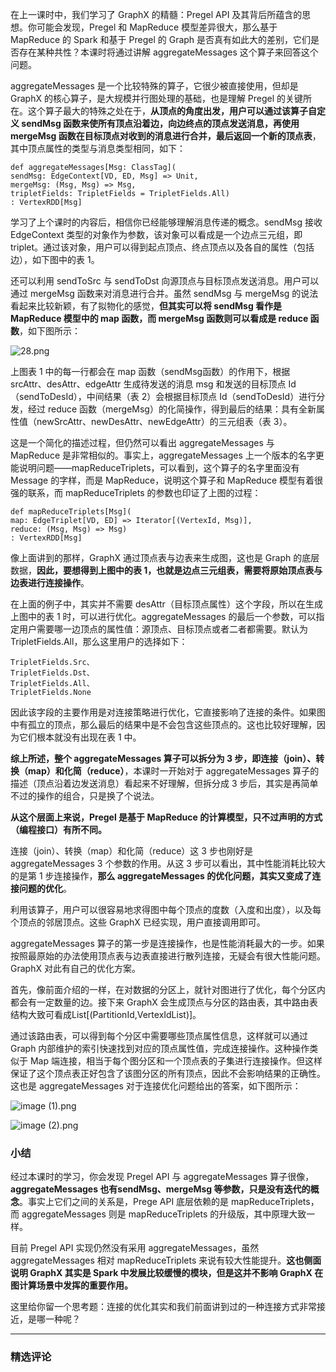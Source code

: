 <p data-nodeid="31435" class="">在上一课时中，我们学习了 GraphX 的精髓：Pregel API 及其背后所蕴含的思想。你可能会发现，Pregel 和 MapReduce 模型差异很大，那么基于 MapReduce 的 Spark 和基于 Pregel 的 Graph 是否真有如此大的差别，它们是否存在某种共性？本课时将通过讲解 aggregateMessages 这个算子来回答这个问题。</p>
<p data-nodeid="31436">aggregateMessages 是一个比较特殊的算子，它很少被直接使用，但却是 GraphX 的核心算子，是大规模并行图处理的基础，也是理解 Pregel 的关键所在。这个算子最大的特殊之处在于，<strong data-nodeid="31467">从顶点的角度出发，用户可以通过该算子自定义 sendMsg 函数来使所有顶点沿着边，向边终点的顶点发送消息，再使用 mergeMsg 函数在目标顶点对收到的消息进行合并，最后返回一个新的顶点表</strong>，其中顶点属性的类型与消息类型相同，如下：</p>
<pre class="lang-scala" data-nodeid="31437"><code data-language="scala"><span class="hljs-function"><span class="hljs-keyword">def</span><span class="hljs-title">&nbsp;aggregateMessages</span></span>[<span class="hljs-type">Msg</span>:&nbsp;<span class="hljs-type">ClassTag</span>](
sendMsg:&nbsp;<span class="hljs-type">EdgeContext</span>[<span class="hljs-type">VD</span>,&nbsp;<span class="hljs-type">ED</span>,&nbsp;<span class="hljs-type">Msg</span>]&nbsp;=&gt;&nbsp;<span class="hljs-type">Unit</span>,
mergeMsg:&nbsp;(<span class="hljs-type">Msg</span>,&nbsp;<span class="hljs-type">Msg</span>)&nbsp;=&gt;&nbsp;<span class="hljs-type">Msg</span>,
tripletFields:&nbsp;<span class="hljs-type">TripletFields</span>&nbsp;=&nbsp;<span class="hljs-type">TripletFields</span>.<span class="hljs-type">All</span>)
:&nbsp;<span class="hljs-type">VertexRDD</span>[<span class="hljs-type">Msg</span>]
</code></pre>
<p data-nodeid="31438">学习了上个课时的内容后，相信你已经能够理解消息传递的概念。sendMsg 接收 EdgeContext 类型的对象作为参数，该对象可以看成是一个边点三元组，即 triplet。通过该对象，用户可以得到起点顶点、终点顶点以及各自的属性（包括边），如下图中的表 1。</p>
<p data-nodeid="31713">还可以利用 sendToSrc 与 sendToDst 向源顶点与目标顶点发送消息。用户可以通过 mergeMsg 函数来对消息进行合并。虽然 sendMsg 与 mergeMsg 的说法看起来比较新颖，有了拟物化的感觉，<strong data-nodeid="31720">但其实可以将 sendMsg 看作是 MapReduce 模型中的 map 函数，而 mergeMsg 函数则可以看成是 reduce 函数</strong>，如下图所示：</p>
<p data-nodeid="31714" class="te-preview-highlight"><img src="https://s0.lgstatic.com/i/image/M00/33/61/CgqCHl8P-iWADBACAAB4wq1UMMY193.png" alt="28.png" data-nodeid="31723"></p>


<p data-nodeid="31441">上图表 1 中的每一行都会在 map 函数（sendMsg函数）的作用下，根据 srcAttr、desAttr、edgeAttr 生成待发送的消息 msg 和发送的目标顶点 Id（sendToDesId），中间结果（表 2）会根据目标顶点 Id（sendToDesId）进行分发，经过 reduce 函数（mergeMsg）的化简操作，得到最后的结果：具有全新属性值（newSrcAttr、newDesAttr、newEdgeAttr）的三元组表（表 3）。</p>
<p data-nodeid="31442">这是一个简化的描述过程，但仍然可以看出 aggregateMessages 与 MapReduce 是非常相似的。事实上，aggregateMessages 上一个版本的名字更能说明问题——mapReduceTriplets，可以看到，这个算子的名字里面没有 Message 的字样，而是 MapReduce，说明这个算子和 MapReduce 模型有着很强的联系，而 mapReduceTriplets 的参数也印证了上图的过程：</p>
<pre class="lang-scala" data-nodeid="31443"><code data-language="scala"><span class="hljs-function"><span class="hljs-keyword">def</span><span class="hljs-title">&nbsp;mapReduceTriplets</span></span>[<span class="hljs-type">Msg</span>](
map:&nbsp;<span class="hljs-type">EdgeTriplet</span>[<span class="hljs-type">VD</span>,&nbsp;<span class="hljs-type">ED</span>]&nbsp;=&gt;&nbsp;<span class="hljs-type">Iterator</span>[(<span class="hljs-type">VertexId</span>,&nbsp;<span class="hljs-type">Msg</span>)],
reduce:&nbsp;(<span class="hljs-type">Msg</span>,&nbsp;<span class="hljs-type">Msg</span>)&nbsp;=&gt;&nbsp;<span class="hljs-type">Msg</span>)
:&nbsp;<span class="hljs-type">VertexRDD</span>[<span class="hljs-type">Msg</span>]
</code></pre>
<p data-nodeid="31444">像上面讲到的那样，GraphX 通过顶点表与边表来生成图，这也是 Graph 的底层数据，<strong data-nodeid="31486">因此，要想得到上图中的表 1，也就是边点三元组表，需要将原始顶点表与边表进行连接操作</strong>。</p>
<p data-nodeid="31445">在上面的例子中，其实并不需要 desAttr（目标顶点属性）这个字段，所以在生成上图中的表 1 时，可以进行优化。aggregateMessages 的最后一个参数，可以指定用户需要哪一边顶点的属性值：源顶点、目标顶点或者二者都需要。默认为 TripletFields.All，那么这里用户的选择如下：</p>
<pre class="lang-scala" data-nodeid="31446"><code data-language="scala"><span class="hljs-type">TripletFields</span>.<span class="hljs-type">Src</span>、
<span class="hljs-type">TripletFields</span>.<span class="hljs-type">Dst</span>、
<span class="hljs-type">TripletFields</span>.<span class="hljs-type">All</span>、
<span class="hljs-type">TripletFields</span>.<span class="hljs-type">None</span>
</code></pre>
<p data-nodeid="31447">因此该字段的主要作用是对连接策略进行优化，它直接影响了连接的条件。如果图中有孤立的顶点，那么最后的结果中是不会包含这些顶点的。这也比较好理解，因为它们根本就没有出现在表 1 中。</p>
<p data-nodeid="31448"><strong data-nodeid="31493">综上所述，整个 aggregateMessages 算子可以拆分为 3 步，即连接（join）、转换（map）和化简（reduce）</strong>，本课时一开始对于 aggregateMessages 算子的描述（顶点沿着边发送消息）看起来不好理解，但拆分成 3 步后，其实是再简单不过的操作的组合，只是换了个说法。</p>
<p data-nodeid="31449"><strong data-nodeid="31497">从这个层面上来说，Pregel 是基于 MapReduce 的计算模型，只不过声明的方式（编程接口）有所不同。</strong></p>
<p data-nodeid="31450">连接（join）、转换（map）和化简（reduce）这 3 步也刚好是 aggregateMessages 3 个参数的作用。从这 3 步可以看出，其中性能消耗比较大的是第 1 步连接操作，<strong data-nodeid="31503">那么 aggregateMessages 的优化问题，其实又变成了连接问题的优化</strong>。</p>
<p data-nodeid="31451">利用该算子，用户可以很容易地求得图中每个顶点的度数（入度和出度），以及每个顶点的邻居顶点。这些 GraphX 已经实现，用户直接调用即可。</p>
<p data-nodeid="31452">aggregateMessages 算子的第一步是连接操作，也是性能消耗最大的一步。如果按照最原始的办法使用顶点表与边表直接进行散列连接，无疑会有很大性能问题。GraphX 对此有自己的优化方案。</p>
<p data-nodeid="31453">首先，像前面介绍的一样，在对数据的分区上，就针对图进行了优化，每个分区内都会有一定数量的边。接下来 GraphX 会生成顶点与分区的路由表，其中路由表结构大致可看成List[(PartitionId,VertexIdList)]。</p>
<p data-nodeid="31454">通过该路由表，可以得到每个分区中需要哪些顶点属性信息，这样就可以通过 Graph 内部维护的索引快速找到对应的顶点属性值，完成连接操作。这种操作类似于 Map 端连接，相当于每个图分区和一个顶点表的子集进行连接操作。但这样保证了这个顶点表正好包含了该图分区的所有顶点，因此不会影响结果的正确性。这也是 aggregateMessages 对于连接优化问题给出的答案，如下图所示：</p>
<p data-nodeid="31455"><img src="https://s0.lgstatic.com/i/image/M00/33/5D/CgqCHl8P9oWATWlsAALo44vfJHM578.png" alt="image (1).png" data-nodeid="31514"></p>
<p data-nodeid="31456"><img src="https://s0.lgstatic.com/i/image/M00/33/52/Ciqc1F8P9o6AEfXWAAGj0pJcwqc881.png" alt="image (2).png" data-nodeid="31517"></p>
<h3 data-nodeid="31457">小结</h3>
<p data-nodeid="31458">经过本课时的学习，你会发现 Pregel API 与 aggregateMessages 算子很像，<strong data-nodeid="31524">aggregateMessages 也有sendMsg、mergeMsg 等参数，只是没有迭代的概念</strong>。事实上它们之间的关系是，Prege API 底层依赖的是 mapReduceTriplets，而 aggregateMessages 则是 mapReduceTriplets 的升级版，其中原理大致一样。</p>
<p data-nodeid="31459">目前 Pregel API 实现仍然没有采用 aggregateMessages，虽然 aggregateMessages 相对 mapReduceTriplets 来说有较大性能提升。<strong data-nodeid="31529">这也侧面说明 GraphX 其实是 Spark 中发展比较缓慢的模块，但是这并不影响 GraphX 在图计算场景中发挥的重要作用。</strong></p>
<p data-nodeid="31460" class="">这里给你留一个思考题：连接的优化其实和我们前面讲到过的一种连接方式非常接近，是哪一种呢？</p>

---

### 精选评论


